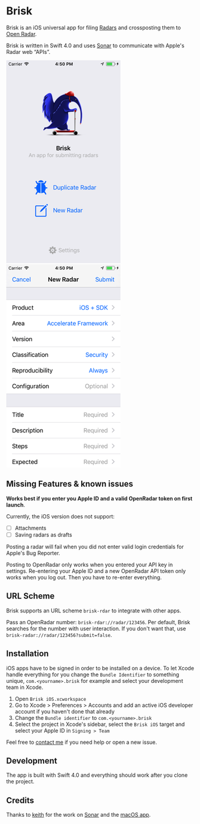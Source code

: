 
# Brisk

Brisk is an iOS universal app for filing [Radars](http://radar.apple.com/) and crossposting them to [Open Radar](http://www.openradar.me/).

Brisk is written in Swift 4.0 and uses [Sonar](https://github.com/br1sk/Sonar) to communicate with Apple's Radar web “APIs”.

![](Resources/Screenshots/01-start.png)
![](Resources/Screenshots/03-file.png)

## Missing Features & known issues

**Works best if you enter you Apple ID and a valid OpenRadar token on first launch**.

Currently, the iOS version does not support:

- [ ] Attachments
- [ ] Saving radars as drafts

Posting a radar will fail when you did not enter valid login credentials for Apple's Bug Reporter.

Posting to OpenRadar only works when you entered your API key in settings. Re-entering your Apple ID and a new OpenRadar API token only works when you log out. Then you have to re-enter everything.

## URL Scheme

Brisk supports an URL scheme `brisk-rdar` to integrate with other apps. 

Pass an OpenRadar number: `brisk-rdar://radar/123456`. Per default, Brisk searches for the number with user interaction. If you don't want that, use `brisk-radar://radar/123456?submit=false`.

## Installation

iOS apps have to be signed in order to be installed on a device. To let Xcode handle everything for you change the `Bundle Identifier` to something unique, `com.<yourname>.brisk` for example and select your development team in Xcode. 

1. Open `Brisk iOS.xcworkspace`
2. Go to Xcode > Preferences > Accounts and add an active iOS developer account if you haven't done that already
3. Change the `Bundle identifier` to `com.<yourname>.brisk` 
4. Select the project in Xcode's sidebar, select the `Brisk iOS` target and select your Apple ID in `Signing > Team`

Feel free to [contact me](mailto:hi@florianbuerger.com) if you need help or open a new issue.

## Development

The app is built with Swift 4.0 and everything should work after you clone the project.

## Credits

Thanks to [keith](https://github.com/keith) for the work on [Sonar](https://github.com/br1sk/Sonar) and the [macOS app](https://github.com/br1sk/brisk).

